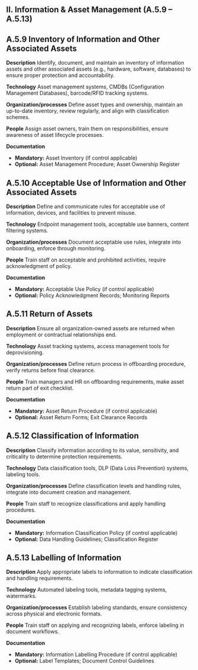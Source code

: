 ## **II. Information & Asset Management (A.5.9 – A.5.13)**


## **A.5.9 Inventory of Information and Other Associated Assets**

**Description**
Identify, document, and maintain an inventory of information assets and other associated assets (e.g., hardware, software, databases) to ensure proper protection and accountability.

**Technology**
Asset management systems, CMDBs (Configuration Management Databases), barcode/RFID tracking systems.

**Organization/processes**
Define asset types and ownership, maintain an up-to-date inventory, review regularly, and align with classification schemes.

**People**
Assign asset owners, train them on responsibilities, ensure awareness of asset lifecycle processes.

**Documentation**

* **Mandatory:** Asset Inventory (if control applicable)
* **Optional:** Asset Management Procedure; Asset Ownership Register


## **A.5.10 Acceptable Use of Information and Other Associated Assets**

**Description**
Define and communicate rules for acceptable use of information, devices, and facilities to prevent misuse.

**Technology**
Endpoint management tools, acceptable use banners, content filtering systems.

**Organization/processes**
Document acceptable use rules, integrate into onboarding, enforce through monitoring.

**People**
Train staff on acceptable and prohibited activities, require acknowledgment of policy.

**Documentation**

* **Mandatory:** Acceptable Use Policy (if control applicable)
* **Optional:** Policy Acknowledgment Records; Monitoring Reports


## **A.5.11 Return of Assets**

**Description**
Ensure all organization-owned assets are returned when employment or contractual relationships end.

**Technology**
Asset tracking systems, access management tools for deprovisioning.

**Organization/processes**
Define return process in offboarding procedure, verify returns before final clearance.

**People**
Train managers and HR on offboarding requirements, make asset return part of exit checklist.

**Documentation**

* **Mandatory:** Asset Return Procedure (if control applicable)
* **Optional:** Asset Return Forms; Exit Clearance Records


## **A.5.12 Classification of Information**

**Description**
Classify information according to its value, sensitivity, and criticality to determine protection requirements.

**Technology**
Data classification tools, DLP (Data Loss Prevention) systems, labeling tools.

**Organization/processes**
Define classification levels and handling rules, integrate into document creation and management.

**People**
Train staff to recognize classifications and apply handling procedures.

**Documentation**

* **Mandatory:** Information Classification Policy (if control applicable)
* **Optional:** Data Handling Guidelines; Classification Register


## **A.5.13 Labelling of Information**

**Description**
Apply appropriate labels to information to indicate classification and handling requirements.

**Technology**
Automated labeling tools, metadata tagging systems, watermarks.

**Organization/processes**
Establish labeling standards, ensure consistency across physical and electronic formats.

**People**
Train staff on applying and recognizing labels, enforce labeling in document workflows.

**Documentation**

* **Mandatory:** Information Labelling Procedure (if control applicable)
* **Optional:** Label Templates; Document Control Guidelines
